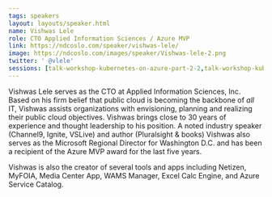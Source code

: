 ```yaml
---
tags: speakers
layout: layouts/speaker.html
name: Vishwas Lele
role: CTO Applied Information Sciences / Azure MVP
link: https://ndcoslo.com/speaker/vishwas-lele/
image: https://ndcoslo.com/images/speaker/Vishwas-lele-2.png
twitter: ' @vlele'
sessions: [talk-workshop-kubernetes-on-azure-part-2-2,talk-workshop-kubernetes-on-azure-part-1-2,workshop-azure-architect-masterclass]
---
```

Vishwas Lele serves as the CTO at Applied Information Sciences, Inc. Based on his firm belief that public cloud is becoming the backbone of *all* IT, Vishwas assists organizations with envisioning, planning and realizing their public cloud objectives. Vishwas brings close to 30 years of experience and thought leadership to his position. A noted industry speaker (Channel9, Ignite, VSLive) and author (Pluralsight & books) Vishwas also serves as the Microsoft Regional Director for Washington D.C. and has been a recipient of the Azure MVP award for the last five years.

Vishwas is also the creator of several tools and apps including Netizen, MyFOIA, Media Center App, WAMS Manager, Excel Calc Engine, and Azure Service Catalog.
